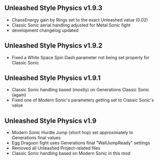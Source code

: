 
## Unleashed Style Physics v1.9.3
- ChaosEnergy gain by Rings set to the exact Unleashed value (0.02)
- Classic Sonic aerial handling adjusted for Metal Sonic fight
- development changelog updated

## Unleashed Style Physics v1.9.2
- Fixed a White Space Spin Dash parameter not being set properly for Classic Sonic

## Unleashed Style Physics v1.9.1
- Classic Sonic handling based (mostly) on Generations Classic Sonic (again)
- Fixed one of Modern Sonic's parameters getting set to Classic Sonic's value

## Unleashed Style Physics v1.9
- Modern Sonic Hurdle Jump (short hop) set approximately to Generations final values
- Egg Dragoon fight uses Generations final "WallJumpReady" settings
- Removed all Unleashed Project-related files
- Classic Sonic handling based on Modern Sonic in this mod
